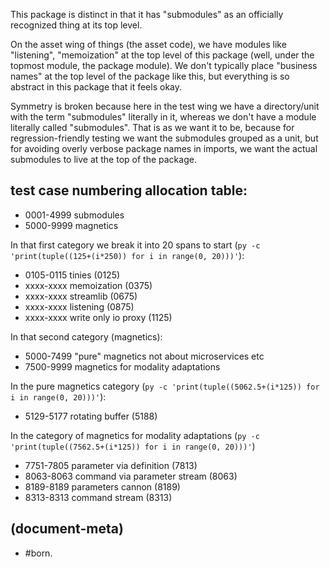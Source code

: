 This package is distinct in that it has "submodules" as an officially
recognized thing at its top level.

On the asset wing of things (the asset code), we have modules like
"listening", "memoization" at the top level of this package (well, under the
topmost module, the package module). We don't typically place "business names"
at the top level of the package like this, but everything is so abstract in
this package that it feels okay.

Symmetry is broken because here in the test wing we have a directory/unit
with the term "submodules" literally in it, whereas we don't have a module
literally called "submodules". That is as we want it to be, because for
regression-friendly testing we want the submodules grouped as a unit, but
for avoiding overly verbose package names in imports, we want the actual
submodules to live at the top of the package.


## test case numbering allocation table:

  - 0001-4999  submodules
  - 5000-9999  magnetics


In that first category we break it into 20 spans to start
(`py -c 'print(tuple((125+(i*250)) for i in range(0, 20)))'`):

  - 0105-0115  tinies (0125)
  - xxxx-xxxx  memoization (0375)
  - xxxx-xxxx  streamlib (0675)
  - xxxx-xxxx  listening (0875)
  - xxxx-xxxx  write only io proxy (1125)


In that second category (magnetics):

  - 5000-7499  "pure" magnetics not about microservices etc
  - 7500-9999  magnetics for modality adaptations


In the pure magnetics category
(`py -c 'print(tuple((5062.5+(i*125)) for i in range(0, 20)))'`):

  - 5129-5177  rotating buffer (5188)


In the category of magnetics for modality adaptations
(`py -c 'print(tuple((7562.5+(i*125)) for i in range(0, 20)))'`)

  - 7751-7805  parameter via definition (7813)
  - 8063-8063  command via parameter stream (8063)
  - 8189-8189  parameters cannon (8189)
  - 8313-8313  command stream (8313)



## (document-meta)

  - #born.
